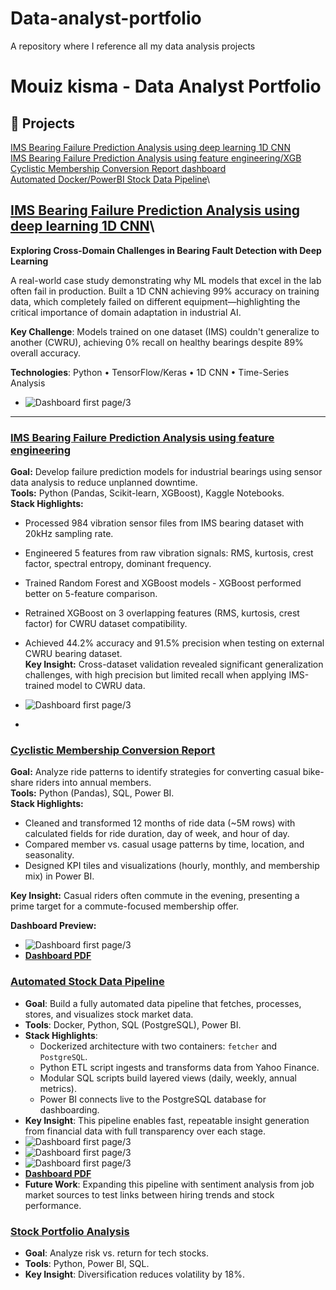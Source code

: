 # Data-analyst-portfolio
A repository where I reference all my data analysis projects
# Mouiz kisma - Data Analyst Portfolio  

## 📌 Projects
[IMS Bearing Failure Prediction Analysis using deep learning 1D CNN](<projects/Predictive project/IMS Bearing Failure Prediction Analysis using deep learning 1D CNN/README.md>)\
[IMS Bearing Failure Prediction Analysis using feature engineering/XGB](<projects/Predictive project/IMS Bearing Failure Prediction Analysis using feature engineering/README.md>)\
[Cyclistic Membership Conversion Report dashboard](<projects/Google Data case study/README.md>)\
[Automated Docker/PowerBI Stock Data Pipeline](projects/stock-pipeline/README.md)\
##
## [IMS Bearing Failure Prediction Analysis using deep learning 1D CNN](<projects/Predictive project/IMS Bearing Failure Prediction Analysis using deep learning 1D CNN>)\
**Exploring Cross-Domain Challenges in Bearing Fault Detection with Deep Learning**

A real-world case study demonstrating why ML models that excel in the lab often fail in production. Built a 1D CNN achieving 99% accuracy on training data, which completely failed on different equipment—highlighting the critical importance of domain adaptation in industrial AI.

**Key Challenge**: Models trained on one dataset (IMS) couldn't generalize to another (CWRU), achieving 0% recall on healthy bearings despite 89% overall accuracy.

**Technologies**: Python • TensorFlow/Keras • 1D CNN • Time-Series Analysis
- ![Dashboard first page/3](<projects/bearing-fault-detection/phase-2-deep-learning/Results/Phase-2-Confusion_matrix.png>)

---
### [IMS Bearing Failure Prediction Analysis using feature engineering](<projects/Predictive project/IMS Bearing Failure Prediction Analysis using feature engineering>)
**Goal:** Develop failure prediction models for industrial bearings using sensor data analysis to reduce unplanned downtime.  
**Tools:** Python (Pandas, Scikit-learn, XGBoost), Kaggle Notebooks.  
**Stack Highlights:**  
- Processed 984 vibration sensor files from IMS bearing dataset with 20kHz sampling rate.
- Engineered 5 features from raw vibration signals: RMS, kurtosis, crest factor, spectral entropy, dominant frequency.
- Trained Random Forest and XGBoost models - XGBoost performed better on 5-feature comparison.
- Retrained XGBoost on 3 overlapping features (RMS, kurtosis, crest factor) for CWRU dataset compatibility.
- Achieved 44.2% accuracy and 91.5% precision when testing on external CWRU bearing dataset.  
**Key Insight:** Cross-dataset validation revealed significant generalization challenges, with high precision but limited recall when applying IMS-trained model to CWRU data.

- ![Dashboard first page/3](<projects/bearing-fault-detection/phase-1-feature-engineering/Results/Model Performance Dashboard.png>)
- 
### [Cyclistic Membership Conversion Report](<projects/Google Data case study/README.md>)  
**Goal:** Analyze ride patterns to identify strategies for converting casual bike-share riders into annual members.  
**Tools:** Python (Pandas), SQL, Power BI.  
**Stack Highlights:**  
- Cleaned and transformed 12 months of ride data (~5M rows) with calculated fields for ride duration, day of week, and hour of day.  
- Compared member vs. casual usage patterns by time, location, and seasonality.  
- Designed KPI tiles and visualizations (hourly, monthly, and membership mix) in Power BI.  

**Key Insight:** Casual riders often commute in the evening, presenting a prime target for a commute-focused membership offer.

**Dashboard Preview:**  
- ![Dashboard first page/3](<projects/Google Data case study/Final_dashboard/dashboard_screenshot.png>)  
- **[Dashboard PDF](<projects/Google Data case study/Final_dashboard/Cyclistic Member vs Casual Riders Dashboard.pdf>)**

### [Automated Stock Data Pipeline](projects/stock-pipeline/README.md)

- **Goal**: Build a fully automated data pipeline that fetches, processes, stores, and visualizes stock market data.
- **Tools**: Docker, Python, SQL (PostgreSQL), Power BI.
- **Stack Highlights**:
  - Dockerized architecture with two containers: `fetcher` and `PostgreSQL`.
  - Python ETL script ingests and transforms data from Yahoo Finance.
  - Modular SQL scripts build layered views (daily, weekly, annual metrics).
  - Power BI connects live to the PostgreSQL database for dashboarding.
- **Key Insight**: This pipeline enables fast, repeatable insight generation from financial data with full transparency over each stage.
- ![Dashboard first page/3](projects/stock-pipeline/powerbi/svgviewer-png-output.png) 
- ![Dashboard first page/3](projects/stock-pipeline/powerbi/Stock_pipeline_page2.png) 
- ![Dashboard first page/3](projects/stock-pipeline/powerbi/Stock_pipeline_page1.png) 
- **[Dashboard PDF](projects/stock-pipeline/powerbi/stock_pipeline_dashboard.pdf)**
- **Future Work**: Expanding this pipeline with sentiment analysis from job market sources to test links between hiring trends and stock performance.

### [Stock Portfolio Analysis](projects/stock-analysis/README.md)  
- **Goal**: Analyze risk vs. return for tech stocks.  
- **Tools**: Python, Power BI, SQL.  
- **Key Insight**: Diversification reduces volatility by 18%.  
 


